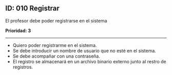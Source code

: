 ## ID: 010 Registrar
El profesor debe poder registrarse en el sistema

**Prioridad: 3**

---

 - Quiero poder registrarme en el sistema.
 - Se debe introducir un nombre de usuario que no esté en el sistema.
 - Se debe acompañar con una contraseña.
 - El registro se almacenará en un archivo binario externo junto al restro de registros.